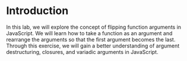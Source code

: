 # Introduction

In this lab, we will explore the concept of flipping function arguments in JavaScript. We will learn how to take a function as an argument and rearrange the arguments so that the first argument becomes the last. Through this exercise, we will gain a better understanding of argument destructuring, closures, and variadic arguments in JavaScript.
